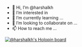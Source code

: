 - 👋 Hi, I’m @harshalkh
- 👀 I’m interested in 
- 🌱 I’m currently learning ...
- 💞️ I’m looking to collaborate on ...
- 📫 How to reach me ...

<!---
harshalkh/harshalkh is a ✨ special ✨ repository because its `README.md` (this file) appears on your GitHub profile.
You can click the Preview link to take a look at your changes.
--->

[![@harshalkh's Holopin board](https://holopin.me/harshalkh)](https://holopin.io/@harshalkh)

